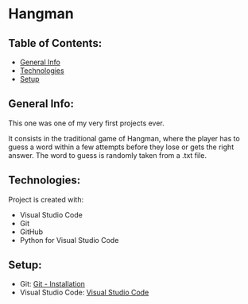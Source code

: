 # Hangman

## Table of Contents:

* [General Info](#general-info)
* [Technologies](#techonologies)
* [Setup](#setup)

## General Info:

This one was one of my very first projects ever. 

It consists in the traditional game of Hangman, where the player has to guess a word within a few attempts before they lose or gets the right answer. The word to guess is randomly taken from a .txt file.

## Technologies:

Project is created with:
* Visual Studio Code
* Git
* GitHub
* Python for Visual Studio Code

## Setup:

* Git: [Git - Installation](https://git-scm.com/book/en/v2/Getting-Started-Installing-Git)
* Visual Studio Code: [Visual Studio Code](https://code.visualstudio.com)
